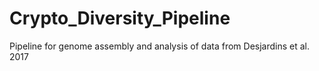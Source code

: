 # Crypto_Diversity_Pipeline
Pipeline for genome assembly and analysis of data from Desjardins et al. 2017
